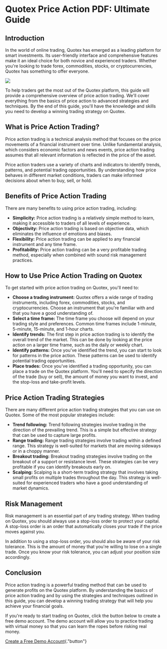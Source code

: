 # Quotex Price Action PDF: Ultimate Guide

## Introduction

In the world of online trading, Quotex has emerged as a leading platform
for smart investments. Its user-friendly interface and comprehensive
features make it an ideal choice for both novice and experienced
traders. Whether you\'re looking to trade forex, commodities, stocks, or
cryptocurrencies, Quotex has something to offer everyone.

[![](https://static.quotex.io/files/4_en/300_250.jpg)](https://traff.sbs/brokerqxlid)

To help traders get the most out of the Quotex platform, this guide will
provide a comprehensive overview of price action trading. We\'ll cover
everything from the basics of price action to advanced strategies and
techniques. By the end of this guide, you\'ll have the knowledge and
skills you need to develop a winning trading strategy on Quotex.

## What is Price Action Trading?

Price action trading is a technical analysis method that focuses on the
price movements of a financial instrument over time. Unlike fundamental
analysis, which considers economic factors and news events, price action
trading assumes that all relevant information is reflected in the price
of the asset.

Price action traders use a variety of charts and indicators to identify
trends, patterns, and potential trading opportunities. By understanding
how price behaves in different market conditions, traders can make
informed decisions about when to buy, sell, or hold.

## Benefits of Price Action Trading

There are many benefits to using price action trading, including:

-   **Simplicity:** Price action trading is a relatively simple method
    to learn, making it accessible to traders of all levels of
    experience.
-   **Objectivity:** Price action trading is based on objective data,
    which eliminates the influence of emotions and biases.
-   **Flexibility:** Price action trading can be applied to any
    financial instrument and any time frame.
-   **Profitability:** Price action trading can be a very profitable
    trading method, especially when combined with sound risk management
    practices.

## How to Use Price Action Trading on Quotex

To get started with price action trading on Quotex, you\'ll need to:

-   **Choose a trading instrument:** Quotex offers a wide range of
    trading instruments, including forex, commodities, stocks, and
    cryptocurrencies. Choose an instrument that you\'re familiar with
    and that you have a good understanding of.
-   **Select a time frame:** The time frame you choose will depend on
    your trading style and preferences. Common time frames include
    1-minute, 5-minute, 15-minute, and 1-hour charts.
-   **Identify trends:** The first step in price action trading is to
    identify the overall trend of the market. This can be done by
    looking at the price action on a larger time frame, such as the
    daily or weekly chart.
-   **Identify patterns:** Once you\'ve identified the trend, you can
    start to look for patterns in the price action. These patterns can
    be used to identify potential trading opportunities.
-   **Place trades:** Once you\'ve identified a trading opportunity, you
    can place a trade on the Quotex platform. You\'ll need to specify
    the direction of the trade (buy or sell), the amount of money you
    want to invest, and the stop-loss and take-profit levels.

## Price Action Trading Strategies

There are many different price action trading strategies that you can
use on Quotex. Some of the most popular strategies include:

-   **Trend following:** Trend following strategies involve trading in
    the direction of the prevailing trend. This is a simple but
    effective strategy that can be used to capture large profits.
-   **Range trading:** Range trading strategies involve trading within a
    defined range. This strategy is well-suited for markets that are
    moving sideways or in a choppy manner.
-   **Breakout trading:** Breakout trading strategies involve trading on
    the breakout of a support or resistance level. These strategies can
    be very profitable if you can identify breakouts early on.
-   **Scalping:** Scalping is a short-term trading strategy that
    involves taking small profits on multiple trades throughout the day.
    This strategy is well-suited for experienced traders who have a good
    understanding of market dynamics.

## Risk Management

Risk management is an essential part of any trading strategy. When
trading on Quotex, you should always use a stop-loss order to protect
your capital. A stop-loss order is an order that automatically closes
your trade if the price moves against you.

In addition to using a stop-loss order, you should also be aware of your
risk tolerance. This is the amount of money that you\'re willing to lose
on a single trade. Once you know your risk tolerance, you can adjust
your position size accordingly.

## Conclusion

Price action trading is a powerful trading method that can be used to
generate profits on the Quotex platform. By understanding the basics of
price action trading and by using the strategies and techniques outlined
in this guide, you can develop a winning trading strategy that will help
you achieve your financial goals.

If you\'re ready to start trading on Quotex, click the button below to
create a free demo account. The demo account will allow you to practice
trading with virtual money so that you can learn the ropes before
risking real money.

[Create a Free Demo
Account](\%22https://traff.sbs/brokerqxsignup\%22){."button"}

